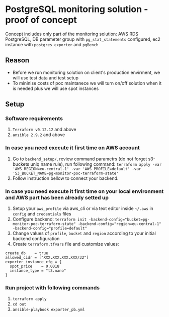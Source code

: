 # PostgreSQL monitoring solution - proof of concept

Concept includes only part of the monitoring solution: AWS RDS PostgreSQL, DB parameter group with `pg_stat_statements` configured, ec2 instance with `postgres_exporter` and `pgBench`

## Reason
- Before we run monitoring solution on client's production envirment, we will use test data and test setup
- To mininise costs of poc maintanece we will turn on/off solution when it is needed plus we will use spot instances 

## Setup
### Software requirements
1. `Terraform v0.12.12` and above
2. `ansible 2.9.2` and above
### In case you need execute it first time on AWS account
1. Go to `backend_setup/`, review command parametrs (do not forget s3-buckets uniq name rule), run following command: `terraform apply -var 'AWS_REGION=eu-central-1' -var 'AWS_PROFILE=default' -var 'S3_BUCKET_NAME=pg-monitor-poc-terraform-state'`
2. Follow instruction bellow to connect your backend.
### In case you need execute it first time on your local environment and AWS part has been already setted up
1. Setup your `aws_profile` via aws_cli or via text editor inside `~/.aws` in `config` and `credentials` files
2. Configure backend: `terraform init -backend-config="bucket=pg-monitor-poc-terraform-state" -backend-config="region=eu-central-1" -backend-config="profile=default"`
3. Change values of `profile`, `bucket` and `region` according to your initial backend configuration
4. Create `terraform.tfvars` file and customize values:
```
create_db    = true
allowed_cidr = ["XXX.XXX.XXX.XXX/32"]
exporter_instance_cfg = {
  spot_price    = 0.0018
  instance_type = "t3.nano"
}
```
### Run project with following commands
1. `terraform apply`
2. `cd out`
3. `ansible-playbook exporter_pb.yml`